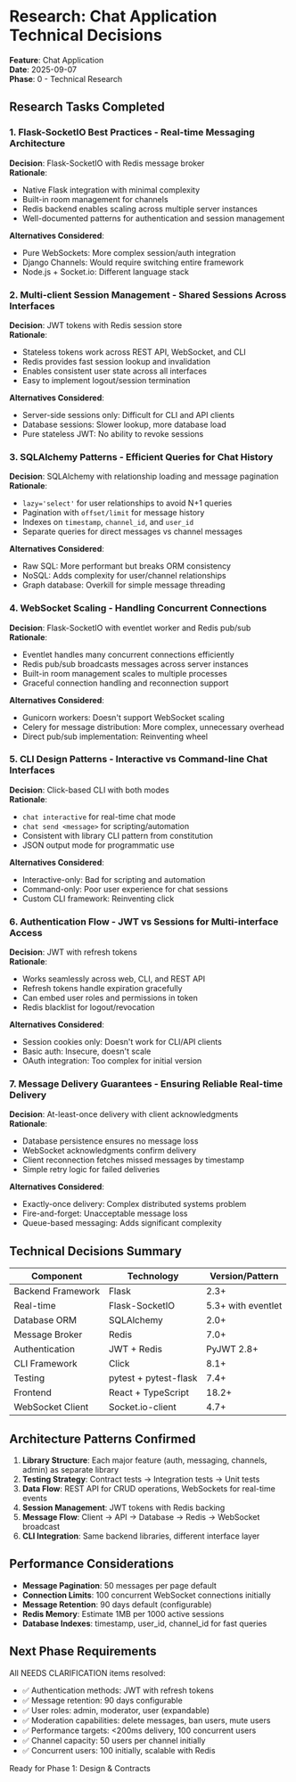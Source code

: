 # Research: Chat Application Technical Decisions

**Feature**: Chat Application  
**Date**: 2025-09-07  
**Phase**: 0 - Technical Research

## Research Tasks Completed

### 1. Flask-SocketIO Best Practices - Real-time Messaging Architecture

**Decision**: Flask-SocketIO with Redis message broker  
**Rationale**: 
- Native Flask integration with minimal complexity
- Built-in room management for channels 
- Redis backend enables scaling across multiple server instances
- Well-documented patterns for authentication and session management

**Alternatives Considered**:
- Pure WebSockets: More complex session/auth integration
- Django Channels: Would require switching entire framework
- Node.js + Socket.io: Different language stack

### 2. Multi-client Session Management - Shared Sessions Across Interfaces

**Decision**: JWT tokens with Redis session store  
**Rationale**:
- Stateless tokens work across REST API, WebSocket, and CLI
- Redis provides fast session lookup and invalidation
- Enables consistent user state across all interfaces
- Easy to implement logout/session termination

**Alternatives Considered**:
- Server-side sessions only: Difficult for CLI and API clients
- Database sessions: Slower lookup, more database load
- Pure stateless JWT: No ability to revoke sessions

### 3. SQLAlchemy Patterns - Efficient Queries for Chat History

**Decision**: SQLAlchemy with relationship loading and message pagination  
**Rationale**:
- `lazy='select'` for user relationships to avoid N+1 queries
- Pagination with `offset/limit` for message history
- Indexes on `timestamp`, `channel_id`, and `user_id`
- Separate queries for direct messages vs channel messages

**Alternatives Considered**:
- Raw SQL: More performant but breaks ORM consistency
- NoSQL: Adds complexity for user/channel relationships
- Graph database: Overkill for simple message threading

### 4. WebSocket Scaling - Handling Concurrent Connections

**Decision**: Flask-SocketIO with eventlet worker and Redis pub/sub  
**Rationale**:
- Eventlet handles many concurrent connections efficiently
- Redis pub/sub broadcasts messages across server instances
- Built-in room management scales to multiple processes
- Graceful connection handling and reconnection support

**Alternatives Considered**:
- Gunicorn workers: Doesn't support WebSocket scaling
- Celery for message distribution: More complex, unnecessary overhead
- Direct pub/sub implementation: Reinventing wheel

### 5. CLI Design Patterns - Interactive vs Command-line Chat Interfaces

**Decision**: Click-based CLI with both modes  
**Rationale**:
- `chat interactive` for real-time chat mode
- `chat send <message>` for scripting/automation
- Consistent with library CLI pattern from constitution
- JSON output mode for programmatic use

**Alternatives Considered**:
- Interactive-only: Bad for scripting and automation
- Command-only: Poor user experience for chat sessions
- Custom CLI framework: Reinventing click

### 6. Authentication Flow - JWT vs Sessions for Multi-interface Access

**Decision**: JWT with refresh tokens  
**Rationale**:
- Works seamlessly across web, CLI, and REST API
- Refresh tokens handle expiration gracefully
- Can embed user roles and permissions in token
- Redis blacklist for logout/revocation

**Alternatives Considered**:
- Session cookies only: Doesn't work for CLI/API clients
- Basic auth: Insecure, doesn't scale
- OAuth integration: Too complex for initial version

### 7. Message Delivery Guarantees - Ensuring Reliable Real-time Delivery

**Decision**: At-least-once delivery with client acknowledgments  
**Rationale**:
- Database persistence ensures no message loss
- WebSocket acknowledgments confirm delivery
- Client reconnection fetches missed messages by timestamp
- Simple retry logic for failed deliveries

**Alternatives Considered**:
- Exactly-once delivery: Complex distributed systems problem
- Fire-and-forget: Unacceptable message loss
- Queue-based messaging: Adds significant complexity

## Technical Decisions Summary

| Component | Technology | Version/Pattern |
|-----------|------------|-----------------|
| Backend Framework | Flask | 2.3+ |
| Real-time | Flask-SocketIO | 5.3+ with eventlet |
| Database ORM | SQLAlchemy | 2.0+ |
| Message Broker | Redis | 7.0+ |
| Authentication | JWT + Redis | PyJWT 2.8+ |
| CLI Framework | Click | 8.1+ |
| Testing | pytest + pytest-flask | 7.4+ |
| Frontend | React + TypeScript | 18.2+ |
| WebSocket Client | Socket.io-client | 4.7+ |

## Architecture Patterns Confirmed

1. **Library Structure**: Each major feature (auth, messaging, channels, admin) as separate library
2. **Testing Strategy**: Contract tests → Integration tests → Unit tests
3. **Data Flow**: REST API for CRUD operations, WebSockets for real-time events
4. **Session Management**: JWT tokens with Redis backing
5. **Message Flow**: Client → API → Database → Redis → WebSocket broadcast
6. **CLI Integration**: Same backend libraries, different interface layer

## Performance Considerations

- **Message Pagination**: 50 messages per page default
- **Connection Limits**: 100 concurrent WebSocket connections initially  
- **Message Retention**: 90 days default (configurable)
- **Redis Memory**: Estimate 1MB per 1000 active sessions
- **Database Indexes**: timestamp, user_id, channel_id for fast queries

## Next Phase Requirements

All NEEDS CLARIFICATION items resolved:
- ✅ Authentication methods: JWT with refresh tokens
- ✅ Message retention: 90 days configurable  
- ✅ User roles: admin, moderator, user (expandable)
- ✅ Moderation capabilities: delete messages, ban users, mute users
- ✅ Performance targets: <200ms delivery, 100 concurrent users
- ✅ Channel capacity: 50 users per channel initially
- ✅ Concurrent users: 100 initially, scalable with Redis

Ready for Phase 1: Design & Contracts